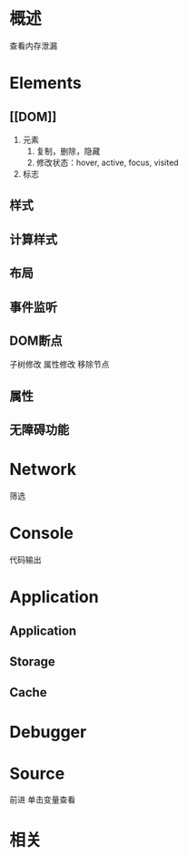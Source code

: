 # 概述
查看内存泄漏
# Elements
## [[DOM]] 
1. 元素
	1. 复制，删除，隐藏
	2. 修改状态：hover, active, focus, visited
2. 标志
## 样式
## 计算样式
## 布局
## 事件监听
## DOM断点
子树修改
属性修改
移除节点
## 属性
## 无障碍功能
# Network
筛选
# Console
代码输出
# Application
## Application
## Storage

## Cache

# Debugger
# Source
前进
单击变量查看

# 相关
